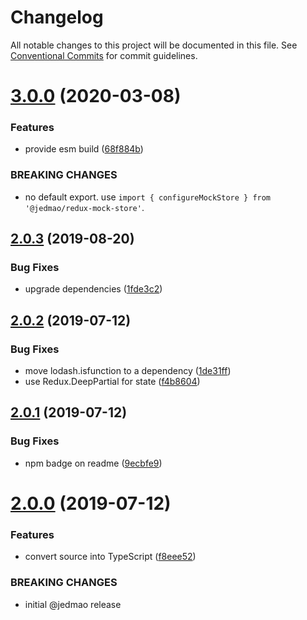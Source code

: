 # Changelog

All notable changes to this project will be documented in this file. See
[Conventional Commits](https://conventionalcommits.org) for commit guidelines.

# [3.0.0](https://github.com/jedmao/redux-mock-store/compare/v2.0.3...v3.0.0) (2020-03-08)


### Features

* provide esm build ([68f884b](https://github.com/jedmao/redux-mock-store/commit/68f884b))


### BREAKING CHANGES

* no default export. use `import { configureMockStore } from
'@jedmao/redux-mock-store'`.

## [2.0.3](https://github.com/jedmao/redux-mock-store/compare/v2.0.2...v2.0.3) (2019-08-20)


### Bug Fixes

* upgrade dependencies ([1fde3c2](https://github.com/jedmao/redux-mock-store/commit/1fde3c2))

## [2.0.2](https://github.com/jedmao/redux-mock-store/compare/v2.0.1...v2.0.2) (2019-07-12)


### Bug Fixes

* move lodash.isfunction to a dependency ([1de31ff](https://github.com/jedmao/redux-mock-store/commit/1de31ff))
* use Redux.DeepPartial for state ([f4b8604](https://github.com/jedmao/redux-mock-store/commit/f4b8604))

## [2.0.1](https://github.com/jedmao/redux-mock-store/compare/v2.0.0...v2.0.1) (2019-07-12)


### Bug Fixes

* npm badge on readme ([9ecbfe9](https://github.com/jedmao/redux-mock-store/commit/9ecbfe9))

# [2.0.0](https://github.com/jedmao/redux-mock-store/compare/v1.5.0...v2.0.0) (2019-07-12)


### Features

* convert source into TypeScript ([f8eee52](https://github.com/jedmao/redux-mock-store/commit/f8eee52))


### BREAKING CHANGES

* initial @jedmao release
